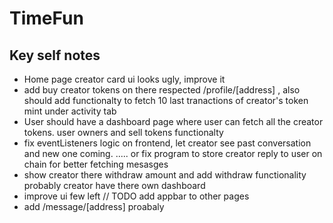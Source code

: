 # TimeFun

## Key self notes 
<!-- - devnet testing on /new route. initCreator, buyTokens, sellTokens, withdrawTokenAmount, sendMessage, creatorReplyUser all handler are working but the frontend shows txns failed/in process while the explorer shows txn success.  -->
<!-- - proabably store short bio and big bio on chain -->
<!-- - /createCreator take image and store it probably ipfs or db then store the uri on-chain -->
- Home page creator card ui looks ugly, improve it
- add buy creator tokens on there respected /profile/[address] , also should add functionalty to fetch 10 last tranactions of creator's token mint under activity tab
- User should have a dashboard page where user can fetch all the creator tokens. user owners and sell tokens functionalty
- fix eventListeners logic on frontend, let creator see past conversation and new one coming. ..... or fix program to store creator reply to user on chain for better fetching mesasges
- show creator there withdraw amount and add withdraw functionality probably creator have there own dashboard
- improve ui few left // TODO add appbar to other pages
- add /message/[address] proabaly